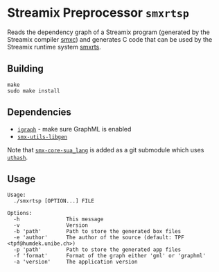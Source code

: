 # Streamix Preprocessor `smxrtsp`
Reads the dependency graph of a Streamix program (generated by the Streamix compiler [smxc](https://github.com/moiri/streamix-c)) and generates C code that can be used by the Streamix runtime system [smxrts](https://github.com/humdek-unibe-ch/smx-core-rts).

## Building

    make
    sudo make install

## Dependencies
 - [`igraph`](http://igraph.org/c/) - make sure GraphML is enabled
 - [`smx-utils-libgen`](https://github.com/humdek-unibe-ch/smx-utils-libgen)

Note that [`smx-core-sua_lang`](https://github.com/humdek-unibe-ch/smx-core-sia_lang) is added as a git submodule which uses [`uthash`](https://github.com/troydhanson/uthash).

## Usage

```
Usage:
  ./smxrtsp [OPTION...] FILE

Options:
  -h               This message
  -v               Version
  -b 'path'        Path to store the generated box files
  -e 'author'      The author of the source (default: TPF <tpf@humdek.unibe.ch>)
  -p 'path'        Path to store the generated app files
  -f 'format'      Format of the graph either 'gml' or 'graphml'
  -a 'version'     The application version
```
